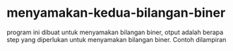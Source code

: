 # menyamakan-kedua-bilangan-biner
program ini dibuat untuk menyamakan bilangan biner, otput adalah berapa step yang diperlukan untuk menyamakan bilangan biner. Contoh dilampiran
